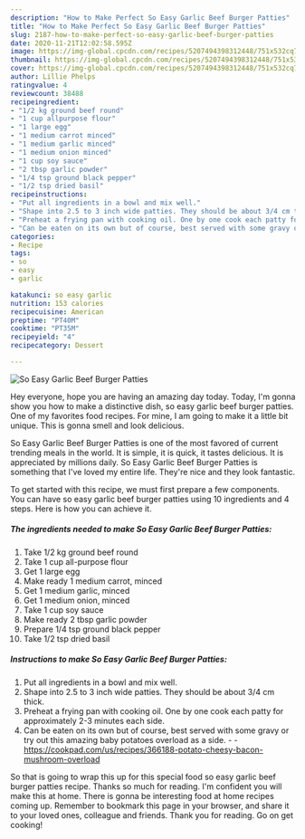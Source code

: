 ```yaml
---
description: "How to Make Perfect So Easy Garlic Beef Burger Patties"
title: "How to Make Perfect So Easy Garlic Beef Burger Patties"
slug: 2187-how-to-make-perfect-so-easy-garlic-beef-burger-patties
date: 2020-11-21T12:02:58.595Z
image: https://img-global.cpcdn.com/recipes/5207494398312448/751x532cq70/so-easy-garlic-beef-burger-patties-recipe-main-photo.jpg
thumbnail: https://img-global.cpcdn.com/recipes/5207494398312448/751x532cq70/so-easy-garlic-beef-burger-patties-recipe-main-photo.jpg
cover: https://img-global.cpcdn.com/recipes/5207494398312448/751x532cq70/so-easy-garlic-beef-burger-patties-recipe-main-photo.jpg
author: Lillie Phelps
ratingvalue: 4
reviewcount: 38488
recipeingredient:
- "1/2 kg ground beef round"
- "1 cup allpurpose flour"
- "1 large egg"
- "1 medium carrot minced"
- "1 medium garlic minced"
- "1 medium onion minced"
- "1 cup soy sauce"
- "2 tbsp garlic powder"
- "1/4 tsp ground black pepper"
- "1/2 tsp dried basil"
recipeinstructions:
- "Put all ingredients in a bowl and mix well."
- "Shape into 2.5 to 3 inch wide patties. They should be about 3/4 cm thick."
- "Preheat a frying pan with cooking oil. One by one cook each patty for approximately 2-3 minutes each side."
- "Can be eaten on its own but of course, best served with some gravy or try out this amazing baby potatoes overload as a side.  https://cookpad.com/us/recipes/366188-potato-cheesy-bacon-mushroom-overload"
categories:
- Recipe
tags:
- so
- easy
- garlic

katakunci: so easy garlic 
nutrition: 153 calories
recipecuisine: American
preptime: "PT40M"
cooktime: "PT35M"
recipeyield: "4"
recipecategory: Dessert

---
```



![So Easy Garlic Beef Burger Patties](https://img-global.cpcdn.com/recipes/5207494398312448/751x532cq70/so-easy-garlic-beef-burger-patties-recipe-main-photo.jpg)

Hey everyone, hope you are having an amazing day today. Today, I'm gonna show you how to make a distinctive dish, so easy garlic beef burger patties. One of my favorites food recipes. For mine, I am going to make it a little bit unique. This is gonna smell and look delicious.



So Easy Garlic Beef Burger Patties is one of the most favored of current trending meals in the world. It is simple, it is quick, it tastes delicious. It is appreciated by millions daily. So Easy Garlic Beef Burger Patties is something that I've loved my entire life. They're nice and they look fantastic.


To get started with this recipe, we must first prepare a few components. You can have so easy garlic beef burger patties using 10 ingredients and 4 steps. Here is how you can achieve it.

<!--inarticleads1-->

##### The ingredients needed to make So Easy Garlic Beef Burger Patties:

1. Take 1/2 kg ground beef round
1. Take 1 cup all-purpose flour
1. Get 1 large egg
1. Make ready 1 medium carrot, minced
1. Get 1 medium garlic, minced
1. Get 1 medium onion, minced
1. Take 1 cup soy sauce
1. Make ready 2 tbsp garlic powder
1. Prepare 1/4 tsp ground black pepper
1. Take 1/2 tsp dried basil




<!--inarticleads2-->

##### Instructions to make So Easy Garlic Beef Burger Patties:

1. Put all ingredients in a bowl and mix well.
1. Shape into 2.5 to 3 inch wide patties. They should be about 3/4 cm thick.
1. Preheat a frying pan with cooking oil. One by one cook each patty for approximately 2-3 minutes each side.
1. Can be eaten on its own but of course, best served with some gravy or try out this amazing baby potatoes overload as a side. -  - https://cookpad.com/us/recipes/366188-potato-cheesy-bacon-mushroom-overload




So that is going to wrap this up for this special food so easy garlic beef burger patties recipe. Thanks so much for reading. I'm confident you will make this at home. There is gonna be interesting food at home recipes coming up. Remember to bookmark this page in your browser, and share it to your loved ones, colleague and friends. Thank you for reading. Go on get cooking!
